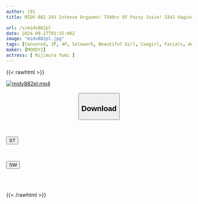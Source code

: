 ```yaml
---
author: j91
title: MIDV-882 243 Intense Orgasms! 7549cc Of Pussy Juice! 3341 Vaginal Convulsions! A Special Awakening To Orgasmic Abstinence! ~The Day When The Sexual Desire That Had Been Pent Up For 28 Days Exploded~ Yumi Nijimura

url: /v/midv882pl
date: 2024-09-27T01:55:00Z
image: "midv882pl.jpg"
tags: [Censored, 3P, 4P, Solowork, Beautiful Girl, Cowgirl, Facials, Acme · Orgasm	]
maker: [MOODYZ]
actress: [ Nijimura Yumi ]
---
```



{{< rawhtml >}}

<div class="video" data-videoid="MyDvPaPVQeC6W9">
    <a href="javascript:;">
        <img src="/v/midv882pl/midv882pl.jpg" width="WIDTH" height="HEIGHT" alt="midv882pl.mp4" loading="lazy">
    </a>
</div>

<script type="text/javascript" src="https://j91.asia/asset/on-demand-st.js"></script>

<br>
  <link rel="stylesheet" href="https://j91.asia/asset/bs5.css">
  
  <center>
  <button class="btn btn-primary" type="button" data-bs-toggle="collapse" data-bs-target=".multi-collapse" aria-expanded="false" aria-controls="multiCollapseExample1 multiCollapseExample2"><h2>Download</h2></button></center>
</p>
<div class="row">
  <div class="col">
    <div class="collapse multi-collapse" id="multiCollapseExample1">
      <div class="card card-body">
	      	      <br>
<div class="buttons">  
<p><a href="/v/midv882pl/st.html" target="_blank"><button class="btn-hover color-3"><i class="fa fa-download"></i> ST</button></a></p></div>
    </div>
  </div>
</div>
  <div class="col">
    <div class="collapse multi-collapse" id="multiCollapseExample2">
      <div class="card card-body">
	      <br>
<div class="buttons">
<p><a href="/v/midv882pl/sw.html" target="_blank"><button class="btn-hover color-2"><i class="fa fa-download"></i> SW</button></a></p></div>
<br><br>
      </div>
    </div>
  </div>
</div>

{{< /rawhtml >}}